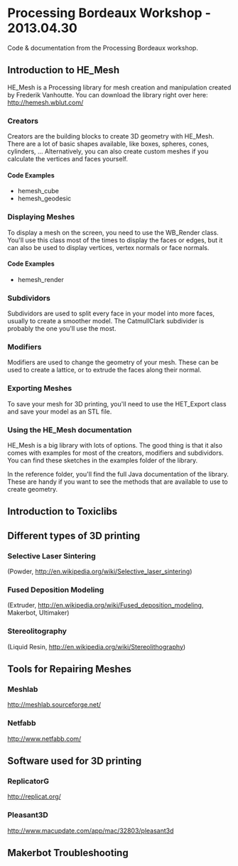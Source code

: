 # Processing Bordeaux Workshop - 2013.04.30

Code &amp; documentation from the Processing Bordeaux workshop.

## Introduction to HE_Mesh

HE_Mesh is a Processing library for mesh creation and manipulation created by Frederik Vanhoutte. You can download the library right over here: http://hemesh.wblut.com/

### Creators

Creators are the building blocks to create 3D geometry with HE_Mesh. There are a lot of basic shapes available, like boxes, spheres, cones, cylinders, … Alternatively, you can also create custom meshes if you calculate the vertices and faces yourself.

#### Code Examples

* hemesh_cube
* hemesh_geodesic

### Displaying Meshes

To display a mesh on the screen, you need to use the WB_Render class. You'll use this class most of the times to display the faces or edges, but it can also be used to display vertices, vertex normals or face normals.

#### Code Examples

* hemesh_render

### Subdividors

Subdividors are used to split every face in your model into more faces, usually to create a smoother model. The CatmullClark subdivider is probably the one you'll use the most.

### Modifiers

Modifiers are used to change the geometry of your mesh. These can be used to create a lattice, or to extrude the faces along their normal.

### Exporting Meshes

To save your mesh for 3D printing, you'll need to use the HET_Export class and save your model as an STL file.

### Using the HE_Mesh documentation

HE_Mesh is a big library with lots of options. The good thing is that it also comes with examples for most of the creators, modifiers and subdividors. You can find these sketches in the examples folder of the library.

In the reference folder, you'll find the full Java documentation of the library. These are handy if you want to see the methods that are available to use to create geometry.

## Introduction to Toxiclibs


## Different types of 3D printing

### Selective Laser Sintering
(Powder, http://en.wikipedia.org/wiki/Selective_laser_sintering)

### Fused Deposition Modeling
(Extruder, http://en.wikipedia.org/wiki/Fused_deposition_modeling, Makerbot, Ultimaker)

### Stereolitography
(Liquid Resin, http://en.wikipedia.org/wiki/Stereolithography)


## Tools for Repairing Meshes

### Meshlab

http://meshlab.sourceforge.net/

### Netfabb

http://www.netfabb.com/


## Software used for 3D printing

### ReplicatorG
http://replicat.org/

### Pleasant3D
http://www.macupdate.com/app/mac/32803/pleasant3d

## Makerbot Troubleshooting



